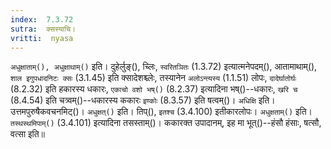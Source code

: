 ```yaml
---
index:  7.3.72
sutra:  क्सस्याचि।
vritti:  nyasa
---
```


`अधुक्षाताम्(), अधुक्षाथाम्()` इति। दुहेर्लुङ्(), च्लिः, `स्वरितञितः` (1.3.72) इत्यात्मनेपदम्(), आतामाथाम्(), `शाल इगुपधादनिटः क्सः` (3.1.45) इति क्सादेशश्च्लेः, तस्यानेन `अलोऽन्त्यस्य` (1.1.51) लोपः, `दादेर्घातोर्घः` (8.2.32) इति हकारस्य धकारः, `एकाचो वशो भष्()` (8.2.37) इत्यादिना भष्()--धकारः, `खरि च` (8.4.54) इति चत्र्वम्()--धकारस्य ककारः `इण्कोः` (8.3.57) इति षत्वम्()। `अधिक्षि` इति। उत्तमपुरुषैकवचनमिट्()। `अधुक्षत्()` इति। तिप्(), `इतश्च` (3.4.100) इतीकारलोपः। `अधुक्षताम्()` इति। `तस्थस्थमिपाम्()` (3.4.101) इत्यादिना तसस्ताम्()। ककारक्त उपादानम्, इह मा भूत्()--हंसौ हंसाः, षत्सौ, वत्सा इति॥
